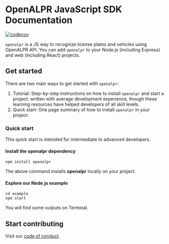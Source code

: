 # OpenALPR JavaScript SDK Documentation

[![codecov](https://codecov.io/gh/multei/openalpr/branch/master/graph/badge.svg)](https://codecov.io/gh/multei/openalpr)

`openalpr` is a JS way to recognize license plates and vehicles using OpenALPR API.
You can add `openalpr` to your Node.js (including Express) and web (including React) projects.

## Get started

There are two main ways to get started with `openalpr`:

1. Tutorial: Step-by-step instructions on how to install `openalpr` and start a project: written with average development experience, though these learning resources have helped developers of all skill levels.
2. Quick start: One page summary of how to install `openalpr` in your project.

### Quick start

This quick start is intended for intermediate to advanced developers.

#### Install the openalpr dependency

```shell
npm install openalpr
```

The above command installs **openalpr** locally on your project.

#### Explore our Node.js example

```shell
cd example
npm start
```

You will find some outputs on Terminal.

## Start contributing

Visit our [code of conduct](https://github.com/multei/.github/blob/master/CODE_OF_CONDUCT.md).
